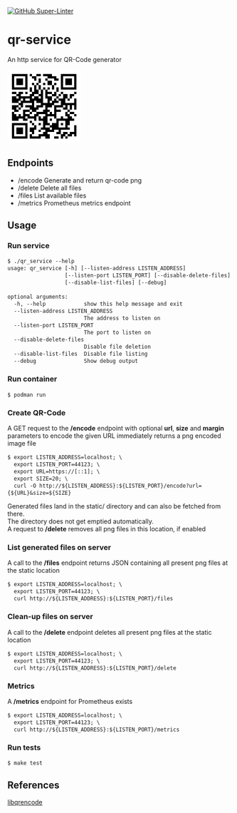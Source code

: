 [![GitHub Super-Linter](https://github.com/bbusse/qr-service/workflows/Lint%20Code%20Base/badge.svg)](https://github.com/marketplace/actions/super-linter)
# qr-service
An http service for QR-Code generator  
  
![QR-Code](qr-code.png "QR Code")
## Endpoints
- /encode  Generate and return qr-code png
- /delete  Delete all files
- /files   List available files
- /metrics Prometheus metrics endpoint

## Usage
### Run service
```
$ ./qr_service --help
usage: qr_service [-h] [--listen-address LISTEN_ADDRESS]
                  [--listen-port LISTEN_PORT] [--disable-delete-files]
                  [--disable-list-files] [--debug]

optional arguments:
  -h, --help            show this help message and exit
  --listen-address LISTEN_ADDRESS
                        The address to listen on
  --listen-port LISTEN_PORT
                        The port to listen on
  --disable-delete-files
                        Disable file deletion
  --disable-list-files  Disable file listing
  --debug               Show debug output
```
### Run container
```
$ podman run 
```
### Create QR-Code
A GET request to the **/encode** endpoint with optional **url**, **size** and **margin** parameters to encode the given URL immediately returns a png encoded image file
```
$ export LISTEN_ADDRESS=localhost; \
  export LISTEN_PORT=44123; \
  export URL=https://[::1]; \
  export SIZE=20; \
  curl -O http://${LISTEN_ADDRESS}:${LISTEN_PORT}/encode?url={${URL}&size=${SIZE}
```
Generated files land in the static/ directory and can also be fetched from there.  
The directory does not get emptied automatically.  
A request to **/delete** removes all png files in this location, if enabled

### List generated files on server
A call to the **/files** endpoint returns JSON containing all present png files at the static location
```
$ export LISTEN_ADDRESS=localhost; \
  export LISTEN_PORT=44123; \
  curl http://${LISTEN_ADDRESS}:${LISTEN_PORT}/files
```
### Clean-up files on server
A call to the **/delete** endpoint deletes all present png files at the static location
```
$ export LISTEN_ADDRESS=localhost; \
  export LISTEN_PORT=44123; \
  curl http://${LISTEN_ADDRESS}:${LISTEN_PORT}/delete
```

### Metrics
A **/metrics** endpoint for Prometheus exists
```
$ export LISTEN_ADDRESS=localhost; \
  export LISTEN_PORT=44123; \
  curl http://${LISTEN_ADDRESS}:${LISTEN_PORT}/metrics
```

### Run tests
```
$ make test
```

## References
[libqrencode](https://github.com/fukuchi/libqrencode)

